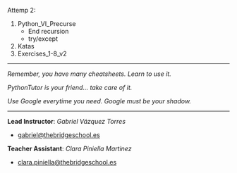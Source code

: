 Attemp 2:

1. Python_VI_Precurse
    - End recursion
    - try/except
2. Katas
3. Exercises_1-8_v2

---------

*Remember, you have many cheatsheets. Learn to use it.*

*PythonTutor is your friend... take care of it.*

*Use Google everytime you need. Google must be your shadow.*

---------

**Lead Instructor**: *Gabriel Vázquez Torres*

- gabriel@thebridgeschool.es

**Teacher Assistant**: *Clara Piniella Martinez*

- clara.piniella@thebridgeschool.es